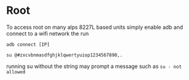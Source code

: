 # Root

To access root on many alps 8227L based units simply enable adb and connect to a wifi network the run

`adb connect [IP]`

`su @#zxcvbnmasdfghjklqwertyuiop1234567890,.`

running su without the string may prompt a message such as `su - not allowed`
